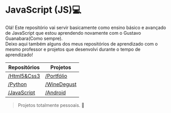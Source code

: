 #  JavaScript (JS)💻
Olá! Este repositório vai servir basicamente como ensino básico e avançado de JavaScript que estou aprendendo novamente com o Gustavo Guanabara(Como sempre).
<br>Deixo aqui também alguns dos meus repositórios de aprendizado com o mesmo professor e projetos que desenvolvi durante o tempo de aprendizado!

| Repositórios | Projetos|
|-------------|--------------| 
| <a href="">/Html5&Css3</a>     | <a href="">/Portfólio</a>|
| <a href="">/Python</a>     | <a href="">/WineDegust</a>|
| <a href="">/JavaScript</a> | <a href= "">/Android</a>

>Projetos totalmente pessoais. 👜
